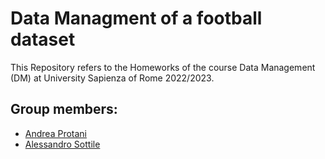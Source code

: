 # Data Managment of a football dataset
This Repository refers to the Homeworks of the course Data Management (DM) at University Sapienza of Rome 2022/2023.

## Group members:
* [Andrea Protani](https://github.com/Prot10)
* [Alessandro Sottile](https://github.com/Sottix99)
